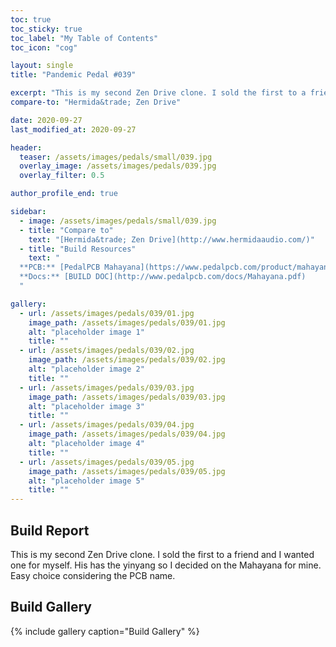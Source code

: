 ```yaml
---
toc: true
toc_sticky: true
toc_label: "My Table of Contents"
toc_icon: "cog"

layout: single
title: "Pandemic Pedal #039"

excerpt: "This is my second Zen Drive clone. I sold the first to a friend and I wanted one for myself. His has the yinyang so I decided on the Mahayana for mine. Easy choice considering the PCB name."
compare-to: "Hermida&trade; Zen Drive"

date: 2020-09-27
last_modified_at: 2020-09-27

header:
  teaser: /assets/images/pedals/small/039.jpg
  overlay_image: /assets/images/pedals/039.jpg
  overlay_filter: 0.5

author_profile_end: true

sidebar:
  - image: /assets/images/pedals/small/039.jpg
  - title: "Compare to"
    text: "[Hermida&trade; Zen Drive](http://www.hermidaaudio.com/)"
  - title: "Build Resources"
    text: "
  **PCB:** [PedalPCB Mahayana](https://www.pedalpcb.com/product/mahayana/)<br>
  **Docs:** [BUILD DOC](http://www.pedalpcb.com/docs/Mahayana.pdf)
  "

gallery:
  - url: /assets/images/pedals/039/01.jpg
    image_path: /assets/images/pedals/039/01.jpg
    alt: "placeholder image 1"
    title: ""
  - url: /assets/images/pedals/039/02.jpg
    image_path: /assets/images/pedals/039/02.jpg
    alt: "placeholder image 2"
    title: ""
  - url: /assets/images/pedals/039/03.jpg
    image_path: /assets/images/pedals/039/03.jpg
    alt: "placeholder image 3"
    title: ""
  - url: /assets/images/pedals/039/04.jpg
    image_path: /assets/images/pedals/039/04.jpg
    alt: "placeholder image 4"
    title: ""
  - url: /assets/images/pedals/039/05.jpg
    image_path: /assets/images/pedals/039/05.jpg
    alt: "placeholder image 5"
    title: ""
---
```


## Build Report ##

This is my second Zen Drive clone. I sold the first to a friend and I wanted one for myself. His has the yinyang so I decided on the Mahayana for mine. Easy choice considering the PCB name.

## Build Gallery ##

{% include gallery caption="Build Gallery" %}